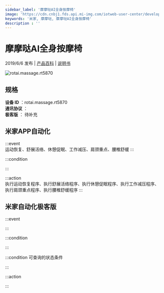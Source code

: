 ```yaml
---
sidebar_label: '摩摩哒AI全身按摩椅'
image: 'https://cdn.cnbj1.fds.api.mi-img.com/iotweb-user-center/developer_1679047613019uMDyQnoa.png?GalaxyAccessKeyId=AKVGLQWBOVIRQ3XLEW&Expires=9223372036854775807&Signature=U0QI3/YyU7BsSqYnI9Q4m5LnTe8='
keywords: '米家, 摩摩哒, 摩摩哒AI全身按摩椅'
description : ''
---
```

# 摩摩哒AI全身按摩椅

2019/6/6 发布 | [产品百科](https://home.mi.com/webapp/content/baike/product/index.html?model=rotai.massage.rt5870/) | [说明书](https://home.mi.com/views/introduction.html?model=rotai.massage.rt5870&region=cn)

![rotai.massage.rt5870](https://cdn.cnbj1.fds.api.mi-img.com/iotweb-user-center/developer_1679047613019uMDyQnoa.png?GalaxyAccessKeyId=AKVGLQWBOVIRQ3XLEW&Expires=9223372036854775807&Signature=U0QI3/YyU7BsSqYnI9Q4m5LnTe8=)

## 规格  
> 
**设备 ID** ：rotai.massage.rt5870  
**通讯协议** ：  
**极客版**  ： 待补充 


## 米家APP自动化  

:::event  
运动恢复、舒展活络、休憩促眠、工作减压、肩颈重点、腰椎舒缓
:::

:::condition  

:::

:::action   
执行运动恢复程序、执行舒展活络程序、执行休憩促眠程序、执行工作减压程序、执行肩颈重点程序、执行腰椎舒缓程序
:::

## 米家自动化极客版  

:::event  

:::

:::condition  

:::

:::condition 可查询的状态条件  

:::

:::action  

:::

        

